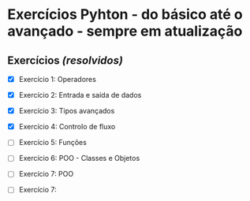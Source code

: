# Exercícios Pyhton - do básico até o avançado - sempre em atualização
## **Exercícios _(resolvidos)_**

- [x] Exercício 1: Operadores

- [x] Exercício 2: Entrada e saída de dados

- [x] Exercício 3: Tipos avançados

- [x] Exercício 4: Controlo de fluxo

- [ ] Exercício 5: Funções

- [ ] Exercício 6: POO - Classes e Objetos

- [ ] Exercício 7: POO

- [ ] Exercício 7:
